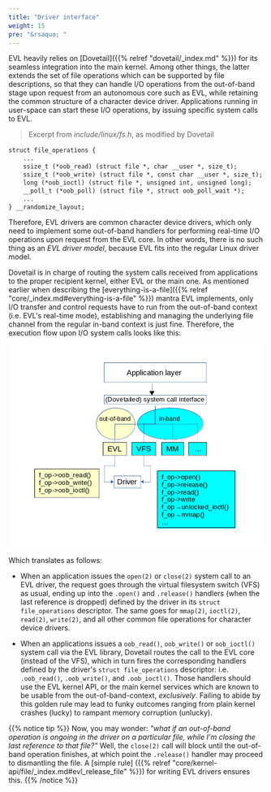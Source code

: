 ```yaml
---
title: "Driver interface"
weight: 15
pre: "&rsaquo; "
---
```


EVL heavily relies on [Dovetail]({{% relref "dovetail/_index.md" %}})
for its seamless integration into the main kernel. Among other things,
the latter extends the set of file operations which can be supported
by file descriptions, so that they can handle I/O operations from the
out-of-band stage upon request from an autonomous core such as EVL,
while retaining the common structure of a character device
driver. Applications running in user-space can start these I/O
operations, by issuing specific system calls to EVL.

> Excerpt from _include/linux/fs.h_, as modified by Dovetail
```
struct file_operations {
	...
	ssize_t (*oob_read) (struct file *, char __user *, size_t);
	ssize_t (*oob_write) (struct file *, const char __user *, size_t);
	long (*oob_ioctl) (struct file *, unsigned int, unsigned long);
	__poll_t (*oob_poll) (struct file *, struct oob_poll_wait *);
	...
} __randomize_layout;
```

Therefore, EVL drivers are common character device drivers, which only
need to implement some out-of-band handlers for performing real-time
I/O operations upon request from the EVL core. In other words, there
is no such thing as an _EVL driver model_, because EVL fits into the
regular Linux driver model.

Dovetail is in charge of routing the system calls received from
applications to the proper recipient kernel, either EVL or the main
one.  As mentioned earlier when describing the
[everything-is-a-file]({{% relref
"core/_index.md#everything-is-a-file" %}}) mantra EVL implements, only
I/O transfer and control requests have to run from the out-of-band
context (i.e. EVL's real-time mode), establishing and managing the
underlying file channel from the regular in-band context is just
fine. Therefore, the execution flow upon I/O system calls looks like
this:

![Alt text](/images/oob_calls.png?classes=border,shadow "Out-of-band I/O handling")

Which translates as follows:

- When an application issues the `open(2)` or `close(2)` system call
  to an EVL driver, the request goes through the virtual filesystem
  switch (VFS) as usual, ending up into the `.open()` and `.release()`
  handlers (when the last reference is dropped) defined by the driver
  in its `struct file_operations` descriptor. The same goes for
  `mmap(2)`, `ioctl(2)`, `read(2)`, `write(2)`, and all other common
  file operations for character device drivers.

- When an applications issues a `oob_read()`, `oob_write()` or
  `oob_ioctl()` system call via the EVL library, Dovetail routes the
  call to the EVL core (instead of the VFS), which in turn fires the
  corresponding handlers defined by the driver's `struct
  file_operations` descriptor: i.e.  `.oob_read()`, `.oob_write()`,
  and `.oob_ioctl()`. Those handlers should use the EVL kernel API, or
  the main kernel services which are known to be usable from the
  out-of-band-context, _exclusively_. Failing to abide by this golden
  rule may lead to funky outcomes ranging from plain kernel crashes
  (lucky) to rampant memory corruption (unlucky).

{{% notice tip %}}
Now, you may wonder: _"what if an out-of-band operation is ongoing in
the driver on a particular file, while I'm closing the last reference
to that file?"_ Well, the `close(2)` call will block until the
out-of-band operation finishes, at which point the `.release()`
handler may proceed to dismantling the file. A [simple rule]
({{% relref "core/kernel-api/file/_index.md#evl_release_file" %}}) for
writing EVL drivers ensures this.
{{% /notice %}}
